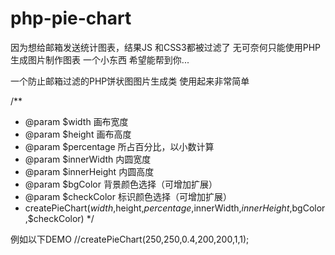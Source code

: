 # php-pie-chart
因为想给邮箱发送统计图表，结果JS 和CSS3都被过滤了
无可奈何只能使用PHP 生成图片制作图表 一个小东西 希望能帮到你...

一个防止邮箱过滤的PHP饼状图图片生成类
使用起来非常简单

/**
 * @param $width        画布宽度
 * @param $height       画布高度
 * @param $percentage   所占百分比，以小数计算
 * @param $innerWidth   内圆宽度
 * @param $innerHeight  内圆高度
 * @param $bgColor      背景颜色选择（可增加扩展）
 * @param $checkColor   标识颜色选择（可增加扩展）
 * createPieChart($width,$height,$percentage,$innerWidth,$innerHeight,$bgColor,$checkColor)
 */
  
例如以下DEMO
//createPieChart(250,250,0.4,200,200,1,1);
